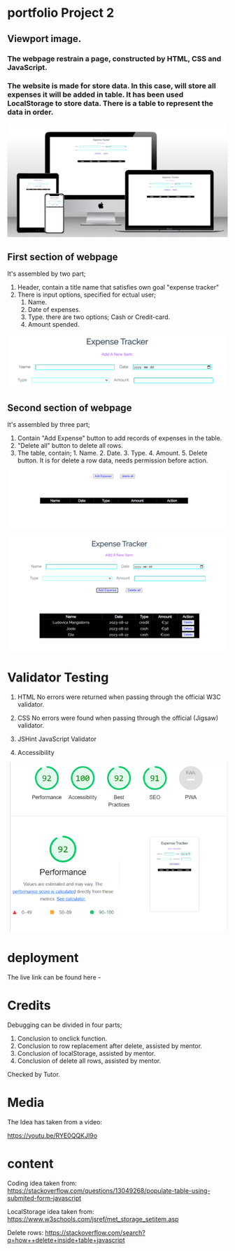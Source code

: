 # portfolio Project 2

## Viewport image.

### The webpage restrain a page, constructed by HTML, CSS and JavaScript. 

### The website is made for store data. In this  case, will store all expenses it will be added in table. It has been used LocalStorage to store data. There is a table to represent the data in order.  

![alt text](assets/images/mainViewPort.png)

## First section of  webpage

It's assembled by two part;

1. Header, contain a title name that satisfies own goal "expense tracker"
2. There is input options, specified for ectual user;
      1. Name.
      2. Date of expenses.
      3. Type. there are two options; Cash or Credit-card.
      4. Amount spended.
   
![alt text](assets/images/first-section1.png)

## Second section of  webpage

It's assembled by three part;

1. Contain "Add Expense" button to add records of expenses in the table.
2. "Delete all" button to delete all rows.
3. The table, contain;
       1. Name.
       2. Date.
       3. Type.
       4. Amount.
       5. Delete button. It is for delete a row data, needs permission before action.
       
![alt text](assets/images/section2.png)

![alt text](assets/images/fullscreen.png)

# Validator Testing

1. HTML
   No errors were returned when passing through the official W3C validator.

2. CSS
   No errors were found when passing through the official (Jigsaw) validator.

3. JSHint JavaScript Validator

4. Accessibility

![alt text](assets/images/Accessibility-image.png)

# deployment

The live link can be found here -

# Credits

Debugging can be divided in four parts;

1. Conclusion to onclick function.
2. Conclusion to row replacement after delete, assisted by mentor.
3. Conclusion of localStorage, assisted by mentor.
4. Conclusion of delete all rows, assisted by mentor.

Checked by Tutor.


# Media
The Idea has taken from a video: 

https://youtu.be/RYE0QQKJI9o

 # content

Coding idea taken from:
https://stackoverflow.com/questions/13049268/populate-table-using-submited-form-javascript

LocalStorage idea taken from:
https://www.w3schools.com/jsref/met_storage_setitem.asp

Delete rows:
https://stackoverflow.com/search?q=how++delete+inside+table+javascript
